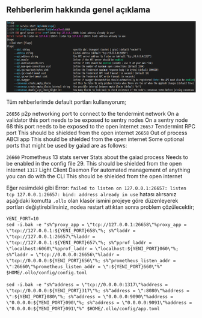 ## Rehberlerim hakkında genel açıklama

<p align="center">
  <img height="190" height="auto" src="Ollo Testnet/port.PNG">
</p>
 
 Tüm rehberlerimde default portları kullanıyorum; 

`26656`
p2p networking port to connect to the tendermint network
On a validator this port needs to be exposed to sentry nodes
On a sentry node 68 this port needs to be exposed to the open internet
`26657`
Tendermint RPC port
This should be shielded from the open internet
`26658`
Out of process ABCI app
This should be shielded from the open internet
Some optional ports that might be used by gaiad are as follows:

`26660`
Prometheus 13 stats server
Stats about the gaiad process
Needs to be enabled in the config file 29.
This should be shielded from the open internet
`1317`
Light Client Daemon
For automated management of anything you can do with the CLI
This should be shielded from the open internet

Eğer resimdeki gibi Error: `failed to listen on 127.0.0.1:26657: listen tcp 127.0.0.1:26657: bind: address already in use` hatası alırsanız aşağıdaki komutta `.ollo` olan klasör ismini projeye göre düzenleyerek portları değiştirebilirsiniz, nodea restart attıktan sonra problem çözülecektir;

```
YENI_PORT=10
sed -i.bak -e "s%^proxy_app = \"tcp://127.0.0.1:26658\"%proxy_app = \"tcp://127.0.0.1:${YENI_PORT}658\"%; s%^laddr = \"tcp://127.0.0.1:26657\"%laddr = \"tcp://127.0.0.1:${YENI_PORT}657\"%; s%^pprof_laddr = \"localhost:6060\"%pprof_laddr = \"localhost:${YENI_PORT}060\"%; s%^laddr = \"tcp://0.0.0.0:26656\"%laddr = \"tcp://0.0.0.0:${YENI_PORT}656\"%; s%^prometheus_listen_addr = \":26660\"%prometheus_listen_addr = \":${YENI_PORT}660\"%" $HOME/.ollo/config/config.toml

sed -i.bak -e "s%^address = \"tcp://0.0.0.0:1317\"%address = \"tcp://0.0.0.0:${YENI_PORT}317\"%; s%^address = \":8080\"%address = \":${YENI_PORT}080\"%; s%^address = \"0.0.0.0:9090\"%address = \"0.0.0.0:${YENI_PORT}090\"%; s%^address = \"0.0.0.0:9091\"%address = \"0.0.0.0:${YENI_PORT}091\"%" $HOME/.ollo/config/app.toml
```
